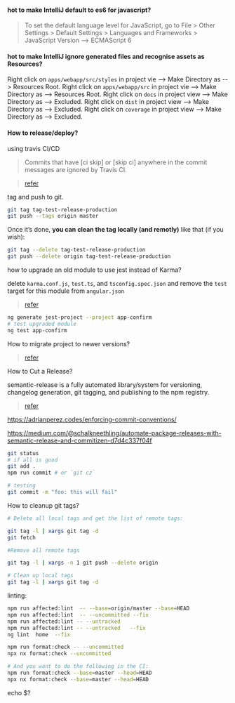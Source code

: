 

####  hot to make IntelliJ default to es6 for javascript?
> To set the default language level for JavaScript, go to  File > Other Settings > Default Settings > Languages and Frameworks > JavaScript Version --> ECMAScript 6

####  hot to make IntelliJ ignore generated files and recognise assets as Resources?

Right click on `apps/webapp/src/styles` in project vie --> Make Directory as --> Resources Root.
Right click on `apps/webapp/src` in project vie --> Make Directory as --> Resources Root.
Right click on `docs` in project view --> Make Directory as --> Excluded.
Right click on `dist` in project view --> Make Directory as --> Excluded.
Right click on `coverage` in project view --> Make Directory as --> Excluded.

#### How to release/deploy?

using  travis CI/CD

> Commits that have [ci skip] or [skip ci] anywhere in the commit messages are ignored by Travis CI.

> [refer](http://dev.topheman.com/continuous-deployment-with-travis-ci/)


tag and push to git.
```bash
git tag tag-test-release-production
git push --tags origin master
```

Once it’s done, **you can clean the tag locally (and remotly)** like that (if you wish):
```bash
git tag --delete tag-test-release-production
git push --delete origin tag-test-release-production
```


how to upgrade an old module to use jest instead of Karma?

delete `karma.conf.js`, `test.ts`, and `tsconfig.spec.json` and remove the `test` target for this module from `angular.json`
> [refer](https://blog.nrwl.io/nrwl-nx-6-3-faster-testing-with-jest-20a8ddb5064)
```bash
ng generate jest-project --project app-confirm
# test upgraded module 
ng test app-confirm
```


How to migrate project to newer versions?

> [refer](https://update.angular.io/)

How to Cut a Release?

semantic-release is a fully automated library/system for versioning, changelog generation, git tagging, and publishing to the npm registry.

> [refer](https://blog.greenkeeper.io/introduction-to-semantic-release-33f73b117c8)

https://adrianperez.codes/enforcing-commit-conventions/

https://medium.com/@schalkneethling/automate-package-releases-with-semantic-release-and-commitizen-d7d4c337f04f

```bash
git status
# if all is good
git add .
npm run commit # or `git cz`

# testing
git commit -m "foo: this will fail"
```


How to cleanup git tags?

```bash
# Delete all local tags and get the list of remote tags:

git tag -l | xargs git tag -d
git fetch

#Remove all remote tags

git tag -l | xargs -n 1 git push --delete origin

# Clean up local tags
git tag -l | xargs git tag -d
```


linting:
```bash
npm run affected:lint  -- --base=origin/master --base=HEAD 
npm run affected:lint  -- --uncommitted --fix
npm run affected:lint -- --untracked 
npm run affected:lint -- --untracked   --fix
ng lint  home  --fix
```

```bash
npm run format:check -- --uncommitted
npx nx format:check --uncommitted

# And you want to do the following in the CI:
npm run format:check --base=master --head=HEAD
npx nx format:check --base=master --head=HEAD
```


 echo $?

